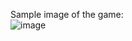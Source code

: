 Sample image of the game: <br>
![image](https://github.com/user-attachments/assets/bb03c1fc-a7fe-4243-b1a3-f4e6220b0ee8)

